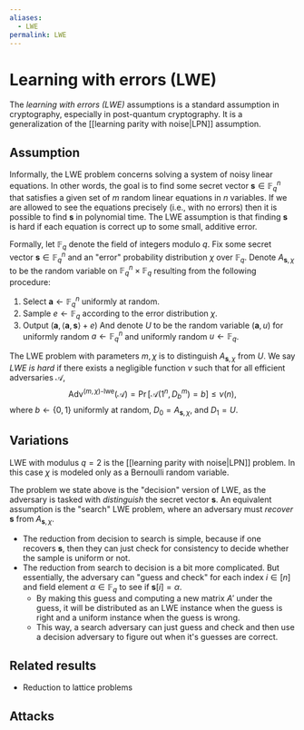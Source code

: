 ```yaml
---
aliases:
  - LWE
permalink: LWE
---
```

# Learning with errors (LWE)
The *learning with errors (LWE)* assumptions is a standard assumption in cryptography, especially in post-quantum cryptography. It is a generalization of the [[learning parity with noise|LPN]] assumption.

## Assumption
Informally, the LWE problem concerns solving a system of noisy linear equations. In other words, the goal is to find some secret vector $\mathbf{s} \in \mathbb{F}_q^n$ that satisfies a given set of $m$ random linear equations in $n$ variables. If we are allowed to see the equations precisely (i.e., with no errors) then it is possible to find $\mathbf{s}$ in polynomial time. The LWE assumption is that finding $\mathbf{s}$ is hard if each equation is correct up to some small, additive error.

Formally, let $\mathbb{F}_q$ denote the field of integers modulo $q$. Fix some secret vector $\mathbf{s} \in \mathbb{F}^n_q$ and an "error" probability distribution $\chi$ over $\mathbb{F}_q$. Denote $A_{\mathbf{s}, \chi}$ to be the random variable on $\mathbb{F}^n_q \times \mathbb{F}_q$ resulting from the following procedure:
1. Select $\mathbf{a} \gets \mathbb{F}^n_q$ uniformly at random.
2. Sample $e \gets \mathbb{F}_q$ according to the error distribution $\chi$.
3. Output $(\mathbf{a}, \langle \mathbf{a}, \mathbf{s} \rangle + e)$
And denote $U$ to be the random variable $(\mathbf{a}, u)$ for uniformly random $a \gets \mathbb{F}^n_q$ and uniformly random $u \gets \mathbb{F}_q$.

The LWE problem with parameters $m,\chi$ is to distinguish $A_{\mathbf{s},\chi}$ from $U$. We say  *LWE is hard* if there exists a negligible function $\nu$ such that for all efficient adversaries $\mathcal{A}$, $$\text{Adv}^{(m,\chi)\text{-lwe}}(\mathcal{A}) = \Pr[\mathcal{A}(1^{n}, D_b^m) = b] \leq \nu(n),$$ where $b \gets \{0,1\}$ uniformly at random, $D_0 = A_{\mathbf{s},\chi}$, and $D_1 = U$.

## Variations
LWE with modulus $q = 2$ is the [[learning parity with noise|LPN]] problem. In this case $\chi$ is modeled only as a Bernoulli random variable.

The problem we state above is the "decision" version of LWE, as the adversary is tasked with *distinguish* the secret vector $\mathbf{s}$. An equivalent assumption is the "search" LWE problem, where an adversary must *recover* $\mathbf{s}$ from $A_{\mathbf{s}, \chi}$.
- The reduction from decision to search is simple, because if one recovers $\mathbf{s}$, then they can just check for consistency to decide whether the sample is uniform or not.
- The reduction from search to decision is a bit more complicated. But essentially, the adversary can "guess and check" for each index $i\in [n]$ and field element $\alpha \in \mathbb{F}_q$ to see if $\mathbf{s}[i]=\alpha$.
	- By making this guess and computing a new matrix $A'$ under the guess, it will be distributed as an LWE instance when the guess is right and a uniform instance when the guess is wrong.
	- This way, a search adversary can just guess and check and then use a decision adversary to figure out when it's guesses are correct.


## Related results
- Reduction to lattice problems


## Attacks
